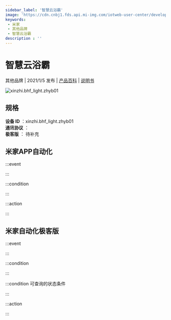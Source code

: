 ```yaml
---
sidebar_label: '智慧云浴霸'
image: 'https://cdn.cnbj1.fds.api.mi-img.com/iotweb-user-center/developer_1679048937272L7O6cxK8.png?GalaxyAccessKeyId=AKVGLQWBOVIRQ3XLEW&Expires=9223372036854775807&Signature=YkSvYRHFiQ5iis5ZP60ovLAlDtM='
keywords: 
 - 米家
 - 其他品牌
 - 智慧云浴霸
description : ''
---
```

# 智慧云浴霸

其他品牌 | 2021/1/5 发布 | [产品百科](https://home.mi.com/webapp/content/baike/product/index.html?model=xinzhi.bhf_light.zhyb01/) | [说明书](https://home.mi.com/views/introduction.html?model=xinzhi.bhf_light.zhyb01&region=cn)

![xinzhi.bhf_light.zhyb01](https://cdn.cnbj1.fds.api.mi-img.com/iotweb-user-center/developer_1679048937272L7O6cxK8.png?GalaxyAccessKeyId=AKVGLQWBOVIRQ3XLEW&Expires=9223372036854775807&Signature=YkSvYRHFiQ5iis5ZP60ovLAlDtM=)

## 规格  
> 
**设备 ID** ：xinzhi.bhf_light.zhyb01  
**通讯协议** ：  
**极客版**  ： 待补充 


## 米家APP自动化  

:::event  

:::

:::condition  

:::

:::action   

:::

## 米家自动化极客版  

:::event  

:::

:::condition  

:::

:::condition 可查询的状态条件  

:::

:::action  

:::

        
